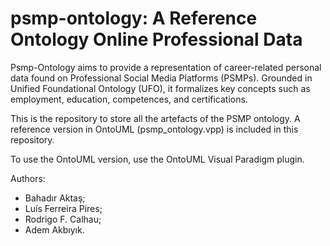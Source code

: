# psmp-ontology: A Reference Ontology Online Professional Data

Psmp-Ontology aims to provide a representation of career-related personal data found on Professional Social Media Platforms (PSMPs). Grounded in Unified Foundational Ontology (UFO), it formalizes key concepts such as employment, education, competences, and certifications.

This is the repository to store all the artefacts of the PSMP ontology. A reference version in OntoUML (psmp_ontology.vpp) is included in this repository.

To use the OntoUML version, use the OntoUML Visual Paradigm plugin.

Authors:
- Bahadır Aktaş;
- Luís Ferreira Pires;
- Rodrigo F. Calhau;
- Adem Akbıyık.
